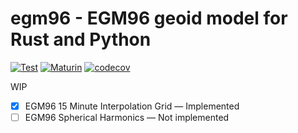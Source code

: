 # egm96 - EGM96 geoid model for Rust and Python

[![Test](https://github.com/MIERUNE/egm96/actions/workflows/test.yml/badge.svg)](https://github.com/MIERUNE/egm96/actions/workflows/test.yml)
[![Maturin](https://github.com/MIERUNE/egm96/actions/workflows/maturin.yml/badge.svg)](https://github.com/MIERUNE/egm96/actions/workflows/maturin.yml)
[![codecov](https://codecov.io/gh/MIERUNE/egm96/graph/badge.svg?token=c9T2ayChfw)](https://codecov.io/gh/MIERUNE/egm96)
<!--
[![Crates.io Version](https://img.shields.io/crates/v/egm96)](https://crates.io/crates/egm96)
[![PyPI - Version](https://img.shields.io/pypi/v/egm96)](https://pypi.org/project/egm96/)
[![NPM Version](https://img.shields.io/npm/v/egm96)](https://www.npmjs.com/package/egm96)
-->

WIP

- [x] EGM96 15 Minute Interpolation Grid &mdash; Implemented
- [ ] EGM96 Spherical Harmonics &mdash; Not implemented
